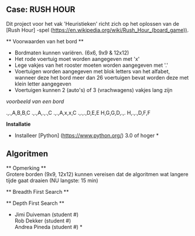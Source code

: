 ## Case: RUSH HOUR

Dit project voor het vak 'Heuristieken' richt zich op het oplossen van de [Rush Hour] -spel (https://en.wikipedia.org/wiki/Rush_Hour_(board_game)).

** Voorwaarden van het bord **

* Bordmaten kunnen variëren. (6x6, 9x9 & 12x12)
* Het rode voertuig moet worden aangegeven met 'x'
* Lege vakjes van het rooster moeten worden aangegeven met '.'
* Voertuigen worden aangegeven met blok letters van het alfabet, wanneer deze het bord meer dan 26 voertuigen bevat worden deze met klein letter aangegeven
* Voertuigen kunnen 2 (auto's) of 3 (vrachwagens) vakjes lang zijn

*voorbeeld van een bord*

.,.,A,B,B,C
.,.,A,.,.,C
.,.,A,x,x,C
.,.,.,D,E,E
H,G,G,D,.,.
H,.,.,D,F,F



**Installatie**

* Installeer [Python] (https://www.python.org/) 3.0 of hoger *


## Algoritmen

** Opmerking ** <br>
Grotere borden (9x9, 12x12) kunnen vereisen dat de algoritmen wat langere tijde gaat draaien (NU langste: 15 min)

** Breadth First Search ** 

** Depth First Search **

* Jimi Duiveman (student #) <br>
Rob Dekker (student #) <br>
Andrea Pineda (student #) *
